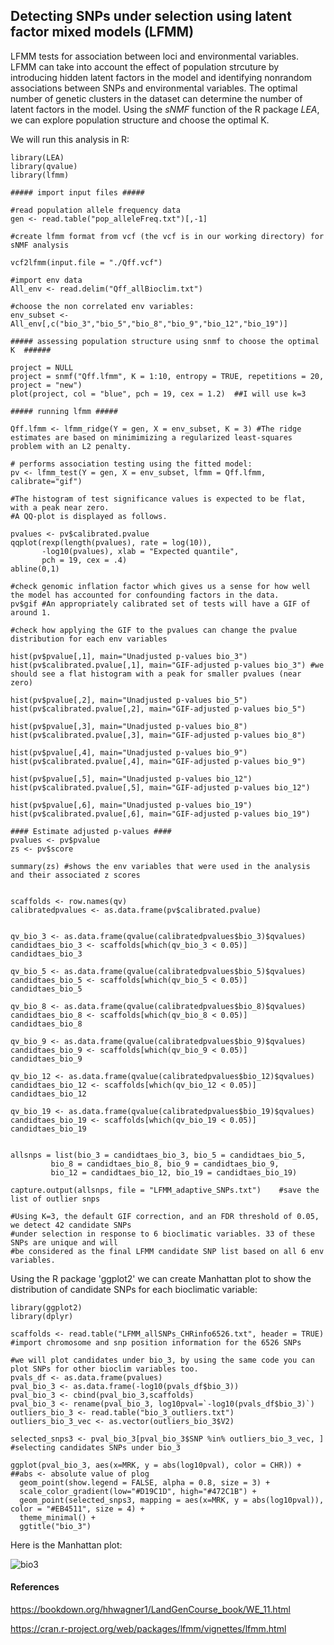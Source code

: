## Detecting SNPs under selection using latent factor mixed models (LFMM)


LFMM tests for association between loci and environmental variables. LFMM can take into account the effect of population strcuture by introducing hidden latent factors in the model and identifying nonrandom associations between SNPs and environmental variables.
The optimal number of genetic clusters in the dataset can determine the number of latent factors in the model. Using the _sNMF_ function of the R package _LEA_, we can explore population structure and choose the optimal K.


We will run this analysis in R:

```
library(LEA)    
library(qvalue)   
library(lfmm) 

##### import input files #####

#read population allele frequency data
gen <- read.table("pop_alleleFreq.txt")[,-1]

#create lfmm format from vcf (the vcf is in our working directory) for sNMF analysis

vcf2lfmm(input.file = "./Qff.vcf")

#import env data
All_env <- read.delim("Qff_allBioclim.txt")

#choose the non correlated env variables:
env_subset <- All_env[,c("bio_3","bio_5","bio_8","bio_9","bio_12","bio_19")]

##### assessing population structure using snmf to choose the optimal K  ######

project = NULL
project = snmf("Qff.lfmm", K = 1:10, entropy = TRUE, repetitions = 20, project = "new")
plot(project, col = "blue", pch = 19, cex = 1.2)  ##I will use k=3 

##### running lfmm #####

Qff.lfmm <- lfmm_ridge(Y = gen, X = env_subset, K = 3) #The ridge estimates are based on minimimizing a regularized least-squares problem with an L2 penalty.

# performs association testing using the fitted model:
pv <- lfmm_test(Y = gen, X = env_subset, lfmm = Qff.lfmm, calibrate="gif")

#The histogram of test significance values is expected to be flat, with a peak near zero.
#A QQ-plot is displayed as follows.

pvalues <- pv$calibrated.pvalue 
qqplot(rexp(length(pvalues), rate = log(10)),
       -log10(pvalues), xlab = "Expected quantile",
       pch = 19, cex = .4)
abline(0,1)

#check genomic inflation factor which gives us a sense for how well the model has accounted for confounding factors in the data.
pv$gif #An appropriately calibrated set of tests will have a GIF of around 1.

#check how applying the GIF to the pvalues can change the pvalue distribution for each env variables

hist(pv$pvalue[,1], main="Unadjusted p-values bio_3")        
hist(pv$calibrated.pvalue[,1], main="GIF-adjusted p-values bio_3") #we should see a flat histogram with a peak for smaller pvalues (near zero)
                                                                   
hist(pv$pvalue[,2], main="Unadjusted p-values bio_5")        
hist(pv$calibrated.pvalue[,2], main="GIF-adjusted p-values bio_5") 

hist(pv$pvalue[,3], main="Unadjusted p-values bio_8")        
hist(pv$calibrated.pvalue[,3], main="GIF-adjusted p-values bio_8") 

hist(pv$pvalue[,4], main="Unadjusted p-values bio_9")        
hist(pv$calibrated.pvalue[,4], main="GIF-adjusted p-values bio_9") 

hist(pv$pvalue[,5], main="Unadjusted p-values bio_12")        
hist(pv$calibrated.pvalue[,5], main="GIF-adjusted p-values bio_12") 

hist(pv$pvalue[,6], main="Unadjusted p-values bio_19")        
hist(pv$calibrated.pvalue[,6], main="GIF-adjusted p-values bio_19") 

#### Estimate adjusted p-values ####
pvalues <- pv$pvalue 
zs <- pv$score  

summary(zs) #shows the env variables that were used in the analysis and their associated z scores


scaffolds <- row.names(qv)
calibratedpvalues <- as.data.frame(pv$calibrated.pvalue)


qv_bio_3 <- as.data.frame(qvalue(calibratedpvalues$bio_3)$qvalues)
candidtaes_bio_3 <- scaffolds[which(qv_bio_3 < 0.05)]
candidtaes_bio_3

qv_bio_5 <- as.data.frame(qvalue(calibratedpvalues$bio_5)$qvalues)
candidtaes_bio_5 <- scaffolds[which(qv_bio_5 < 0.05)]
candidtaes_bio_5

qv_bio_8 <- as.data.frame(qvalue(calibratedpvalues$bio_8)$qvalues)
candidtaes_bio_8 <- scaffolds[which(qv_bio_8 < 0.05)]
candidtaes_bio_8

qv_bio_9 <- as.data.frame(qvalue(calibratedpvalues$bio_9)$qvalues)
candidtaes_bio_9 <- scaffolds[which(qv_bio_9 < 0.05)]
candidtaes_bio_9

qv_bio_12 <- as.data.frame(qvalue(calibratedpvalues$bio_12)$qvalues)
candidtaes_bio_12 <- scaffolds[which(qv_bio_12 < 0.05)]
candidtaes_bio_12

qv_bio_19 <- as.data.frame(qvalue(calibratedpvalues$bio_19)$qvalues)
candidtaes_bio_19 <- scaffolds[which(qv_bio_19 < 0.05)]
candidtaes_bio_19


allsnps = list(bio_3 = candidtaes_bio_3, bio_5 = candidtaes_bio_5, 
         bio_8 = candidtaes_bio_8, bio_9 = candidtaes_bio_9, 
         bio_12 = candidtaes_bio_12, bio_19 = candidtaes_bio_19)

capture.output(allsnps, file = "LFMM_adaptive_SNPs.txt")    #save the list of outlier snps

#Using K=3, the default GIF correction, and an FDR threshold of 0.05, we detect 42 candidate SNPs 
#under selection in response to 6 bioclimatic variables. 33 of these SNPs are unique and will
#be considered as the final LFMM candidate SNP list based on all 6 env variables.
```

Using the R package 'ggplot2' we can create Manhattan plot to show the distribution of candidate SNPs for each bioclimatic variable:

```
library(ggplot2)
library(dplyr)

scaffolds <- read.table("LFMM_allSNPs_CHRinfo6526.txt", header = TRUE) #import chromosome and snp position information for the 6526 SNPs

#we will plot candidates under bio_3, by using the same code you can plot SNPs for other bioclim variables too.
pvals_df <- as.data.frame(pvalues)
pval_bio_3 <- as.data.frame(-log10(pvals_df$bio_3))
pval_bio_3 <- cbind(pval_bio_3,scaffolds)
pval_bio_3 <- rename(pval_bio_3, log10pval=`-log10(pvals_df$bio_3)`)
outliers_bio_3 <- read.table("bio_3_outliers.txt")
outliers_bio_3_vec <- as.vector(outliers_bio_3$V2)

selected_snps3 <- pval_bio_3[pval_bio_3$SNP %in% outliers_bio_3_vec, ] #selecting candidates SNPs under bio_3

ggplot(pval_bio_3, aes(x=MRK, y = abs(log10pval), color = CHR)) + ##abs <- absolute value of plog
  geom_point(show.legend = FALSE, alpha = 0.8, size = 3) +
  scale_color_gradient(low="#D19C1D", high="#472C1B") +
  geom_point(selected_snps3, mapping = aes(x=MRK, y = abs(log10pval)), color = "#EB4511", size = 4) +
  theme_minimal() +
  ggtitle("bio_3")
```

Here is the Manhattan plot:

![bio3](https://user-images.githubusercontent.com/13001264/186780672-7fd7fee2-4d11-4f98-8dd7-fa5db4bef68e.png)



#### References
https://bookdown.org/hhwagner1/LandGenCourse_book/WE_11.html

https://cran.r-project.org/web/packages/lfmm/vignettes/lfmm.html
